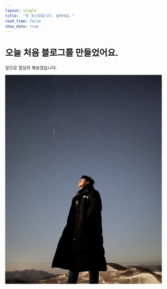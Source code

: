 ```yaml
---
layout: single
title:  "첫 포스팅입니다. 설레네요."
read_time: false
show_date: true
---
```


# 오늘 처음 블로그를 만들었어요.

앞으로 열심히 해보겠습니다.

![image](/assets/images/anbandegi.jpg)

